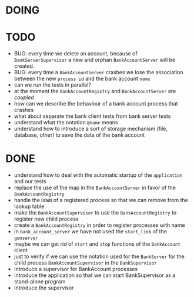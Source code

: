 # DOING

# TODO

* BUG: every time we delete an account, because of `BankServerSupervisor` a new and orphan `BankAccountServer` will be created.
* BUG: every time a `BankAccountServer` crashes we lose the association between the new `process id` and the bank account `name`
* can we run the tests in parallel?
* at the moment the `BankAccountRegistry` and `BankAccountServer` are _coupled_
* how can we describe the behaviour of a bank account process that crashes
* what about separate the bank client tests from bank server tests
* understand what the notation `@name` means
* understand how to introduce a sort of storage mechanism (file, database, other) to save the data of the bank account

# DONE

* understand how to deal with the automatic startup of the `application` and our tests
* replace the use of the map in the `BankAccountServer` in favor of the `BankAccountRegistry`
* handle the `DOWN` of a registered process so that we can remove from the lookup table
* make the `BankAccountSupervisor` to use the `BankAccountRegistry` to register new child process
* create a `BankAccountRegistry` in order to register processes with name
* in `bank_account_server` we have not used the `start_link` of the `genserver`
* maybe we can get rid of `start` and `stop` functions of the `BankAccount` client
* just to verify if we can use the notation used for the `BankServer` for the child process `BankAccountSupervisor` in the `BankSupervisor`
* introduce a supervisor for BankAccount processes
* introduce the application so that we can start BankSupervisor as a stand-alone program
* introduce the supervisor
